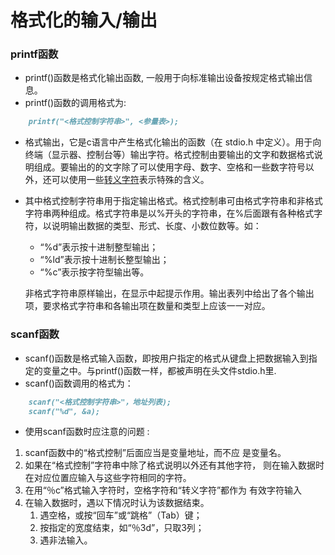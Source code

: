 
# 格式化的输入/输出
### printf函数
* printf()函数是格式化输出函数, 一般用于向标准输出设备按规定格式输出信息。
* printf()函数的调用格式为: 
```md
    printf("<格式控制字符串>", <参量表>);
```
* 格式输出，它是c语言中产生格式化输出的函数（在 stdio.h 中定义）。用于向终端（显示器、控制台等）输出字符。格式控制由要输出的文字和数据格式说明组成。要输出的的文字除了可以使用字母、数字、空格和一些数字符号以外，还可以使用一些[转义字符](http://baike.baidu.com/item/%E8%BD%AC%E4%B9%89%E5%AD%97%E7%AC%A6)表示特殊的含义。
* 其中格式控制字符串用于指定输出格式。格式控制串可由格式字符串和非格式字符串两种组成。格式字符串是以%开头的字符串，在%后面跟有各种格式字符，以说明输出数据的类型、形式、长度、小数位数等。如：

  * “%d”表示按十进制整型输出；
  * “%ld”表示按十进制长整型输出；
  * “%c”表示按字符型输出等。


  非格式字符串原样输出，在显示中起提示作用。输出表列中给出了各个输出项，要求格式字符串和各输出项在数量和类型上应该一一对应。
  
  
### scanf函数
* scanf()函数是格式输入函数，即按用户指定的格式从键盘上把数据输入到指定的变量之中。与printf()函数一样，都被声明在头文件stdio.h里.
* scanf()函数调用的格式为：
```md
    scanf("<格式控制字符串>"，地址列表);
    scanf("%d", &a);
```
* 使用scanf函数时应注意的问题 :
 1. scanf函数中的“格式控制”后面应当是变量地址，而不应
   是变量名。 
 1. 如果在“格式控制”字符串中除了格式说明以外还有其他字符，
   则在输入数据时在对应位置应输入与这些字符相同的字符。 
 1. 在用“％c”格式输入字符时，空格字符和“转义字符”都作为
   有效字符输入 
 1. 在输入数据时，遇以下情况时认为该数据结束。
    1. 遇空格，或按“回车”或“跳格”（Tab）键；
    1. 按指定的宽度结束，如“％3d”，只取3列；
    1. 遇非法输入。
